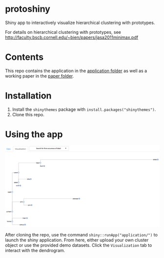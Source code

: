# protoshiny
Shiny app to interactively visualize hierarchical clustering with prototypes.

For details on hierarchical clustering with prototypes, see http://faculty.bscb.cornell.edu/~bien/papers/jasa2011minimax.pdf  

# Contents

This repo contains the application in the [application folder](application/) as well as a working paper in the [paper folder](paper/).

# Installation

1. Install the `shinythemes` package with `install.packages("shinythemes")`.
2. Clone this repo.

# Using the app

![screencap](screencap.png)

After cloning the repo, use the command `shiny::runApp("application/")` to launch the shiny application. From here, either upload your own cluster object or use the provided demo datasets. Click the `Visualization` tab to interact with the dendrogram.


